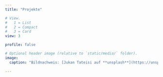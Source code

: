 ```yaml
---
title: "Projekte"

# View.
#   1 = List
#   2 = Compact
#   3 = Card
view: 3

profile: false

# Optional header image (relative to `static/media/` folder).
image:
  caption: "Bildnachweis: [Jukan Tateisi auf **unsplash**](https://unsplash.com/photos/bJhT_8nbUA0)"
  
---
```

